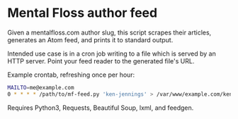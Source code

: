 # Mental Floss author feed

Given a mentalfloss.com author slug, this script scrapes their articles,
generates an Atom feed, and prints it to standard output.

Intended use case is in a cron job writing to a file which is served
by an HTTP server. Point your feed reader to the generated file's URL.

Example crontab, refreshing once per hour:

```bash
MAILTO=me@example.com
0 * * * * /path/to/mf-feed.py 'ken-jennings' > /var/www/example.com/kennections.atom
```

Requires Python3, Requests, Beautiful Soup, lxml, and feedgen.
